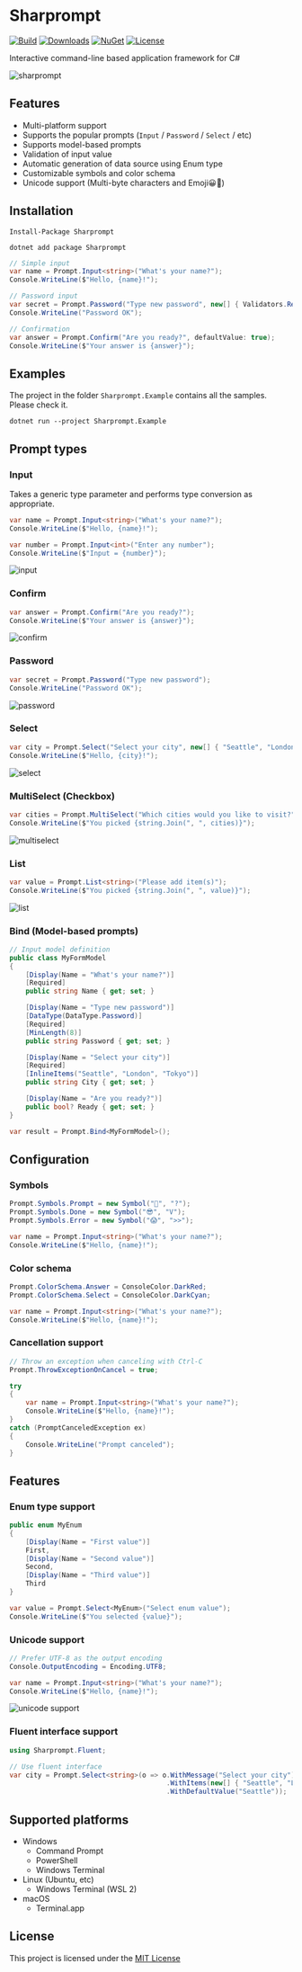 # Sharprompt

[![Build](https://github.com/shibayan/Sharprompt/workflows/Build/badge.svg)](https://github.com/shibayan/Sharprompt/actions/workflows/build.yml)
[![Downloads](https://badgen.net/nuget/dt/Sharprompt)](https://www.nuget.org/packages/Sharprompt/)
[![NuGet](https://badgen.net/nuget/v/Sharprompt)](https://www.nuget.org/packages/Sharprompt/)
[![License](https://badgen.net/github/license/shibayan/Sharprompt)](https://github.com/shibayan/Sharprompt/blob/master/LICENSE)

Interactive command-line based application framework for C#

![sharprompt](https://user-images.githubusercontent.com/1356444/62227794-87506e00-b3f7-11e9-84ae-06c9a900448b.gif)

## Features

- Multi-platform support
- Supports the popular prompts (`Input` / `Password` / `Select` / etc)
- Supports model-based prompts
- Validation of input value
- Automatic generation of data source using Enum type
- Customizable symbols and color schema
- Unicode support (Multi-byte characters and Emoji😀🎉)

## Installation

```
Install-Package Sharprompt
```

```
dotnet add package Sharprompt
```

```csharp
// Simple input
var name = Prompt.Input<string>("What's your name?");
Console.WriteLine($"Hello, {name}!");

// Password input
var secret = Prompt.Password("Type new password", new[] { Validators.Required(), Validators.MinLength(8) });
Console.WriteLine("Password OK");

// Confirmation
var answer = Prompt.Confirm("Are you ready?", defaultValue: true);
Console.WriteLine($"Your answer is {answer}");
```

## Examples

The project in the folder `Sharprompt.Example` contains all the samples. Please check it.

```
dotnet run --project Sharprompt.Example
```

## Prompt types

### Input

Takes a generic type parameter and performs type conversion as appropriate.

```csharp
var name = Prompt.Input<string>("What's your name?");
Console.WriteLine($"Hello, {name}!");

var number = Prompt.Input<int>("Enter any number");
Console.WriteLine($"Input = {number}");
```

![input](https://user-images.githubusercontent.com/1356444/62228275-50c72300-b3f8-11e9-8d51-63892e8eeaaa.gif)

### Confirm

```csharp
var answer = Prompt.Confirm("Are you ready?");
Console.WriteLine($"Your answer is {answer}");
```

![confirm](https://user-images.githubusercontent.com/1356444/62229064-e0210600-b3f9-11e9-8c52-b9c9257811c0.gif)

### Password

```csharp
var secret = Prompt.Password("Type new password");
Console.WriteLine("Password OK");
```

![password](https://user-images.githubusercontent.com/1356444/62228952-9fc18800-b3f9-11e9-98ea-3aa52ee84e93.gif)

### Select

```csharp
var city = Prompt.Select("Select your city", new[] { "Seattle", "London", "Tokyo" });
Console.WriteLine($"Hello, {city}!");
```

![select](https://user-images.githubusercontent.com/1356444/62228719-2de93e80-b3f9-11e9-8be5-f19e6ef58aeb.gif)

### MultiSelect (Checkbox)

```csharp
var cities = Prompt.MultiSelect("Which cities would you like to visit?", new[] { "Seattle", "London", "Tokyo", "New York", "Singapore", "Shanghai" }, pageSize: 3);
Console.WriteLine($"You picked {string.Join(", ", cities)}");
```

![multiselect](https://user-images.githubusercontent.com/1356444/127033929-3278e39c-e260-4aed-9c3c-3cfd7d3f3549.gif)

### List

```csharp
var value = Prompt.List<string>("Please add item(s)");
Console.WriteLine($"You picked {string.Join(", ", value)}");
```

![list](https://user-images.githubusercontent.com/1356444/127033968-cf70bd1b-bcd1-4c4f-bdbe-74aae52cdb86.gif)

### Bind (Model-based prompts)

```csharp
// Input model definition
public class MyFormModel
{
    [Display(Name = "What's your name?")]
    [Required]
    public string Name { get; set; }

    [Display(Name = "Type new password")]
    [DataType(DataType.Password)]
    [Required]
    [MinLength(8)]
    public string Password { get; set; }

    [Display(Name = "Select your city")]
    [Required]
    [InlineItems("Seattle", "London", "Tokyo")]
    public string City { get; set; }

    [Display(Name = "Are you ready?")]
    public bool? Ready { get; set; }
}

var result = Prompt.Bind<MyFormModel>();
```

## Configuration

### Symbols

```csharp
Prompt.Symbols.Prompt = new Symbol("🤔", "?");
Prompt.Symbols.Done = new Symbol("😎", "V");
Prompt.Symbols.Error = new Symbol("😱", ">>");

var name = Prompt.Input<string>("What's your name?");
Console.WriteLine($"Hello, {name}!");
```

### Color schema

```csharp
Prompt.ColorSchema.Answer = ConsoleColor.DarkRed;
Prompt.ColorSchema.Select = ConsoleColor.DarkCyan;

var name = Prompt.Input<string>("What's your name?");
Console.WriteLine($"Hello, {name}!");
```

### Cancellation support

```csharp
// Throw an exception when canceling with Ctrl-C
Prompt.ThrowExceptionOnCancel = true;

try
{
    var name = Prompt.Input<string>("What's your name?");
    Console.WriteLine($"Hello, {name}!");
}
catch (PromptCanceledException ex)
{
    Console.WriteLine("Prompt canceled");
}
```

## Features

### Enum type support

```csharp
public enum MyEnum
{
    [Display(Name = "First value")]
    First,
    [Display(Name = "Second value")]
    Second,
    [Display(Name = "Third value")]
    Third
}

var value = Prompt.Select<MyEnum>("Select enum value");
Console.WriteLine($"You selected {value}");
```

### Unicode support

```csharp
// Prefer UTF-8 as the output encoding
Console.OutputEncoding = Encoding.UTF8;

var name = Prompt.Input<string>("What's your name?");
Console.WriteLine($"Hello, {name}!");
```

![unicode support](https://user-images.githubusercontent.com/1356444/89803983-86a3f900-db6e-11ea-8fc8-5b6f9ef5644f.gif)

### Fluent interface support

```csharp
using Sharprompt.Fluent;

// Use fluent interface
var city = Prompt.Select<string>(o => o.WithMessage("Select your city")
                                       .WithItems(new[] { "Seattle", "London", "Tokyo" })
                                       .WithDefaultValue("Seattle"));
```

## Supported platforms

- Windows
  - Command Prompt
  - PowerShell
  - Windows Terminal
- Linux (Ubuntu, etc)
  - Windows Terminal (WSL 2)
- macOS
  - Terminal.app

## License

This project is licensed under the [MIT License](https://github.com/shibayan/Sharprompt/blob/master/LICENSE)
